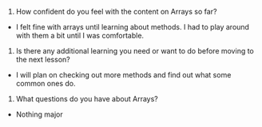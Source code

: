 1. How confident do you feel with the content on Arrays so far?
- I felt fine with arrays until learning about methods. I had to play around with them a bit until I was comfortable.

1. Is there any additional learning you need or want to do before moving to the next lesson?
- I will plan on checking out more methods and find out what some common ones do.

1. What questions do you have about Arrays?
- Nothing major